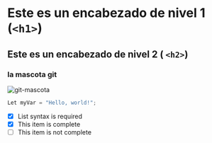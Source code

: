 # Este es un encabezado de nivel 1 (`<h1>`)
## Este es un encabezado de nivel 2 ( `<h2>`)
### la mascota git



![git-mascota](https://github.com/user-attachments/assets/65dc0f3c-a6d8-4baf-a961-fbd3173a7783)


``` javascript
Let myVar = "Hello, world!";
```


- [x] List syntax is required
- [x] This item is complete
- [ ] This item is not complete
